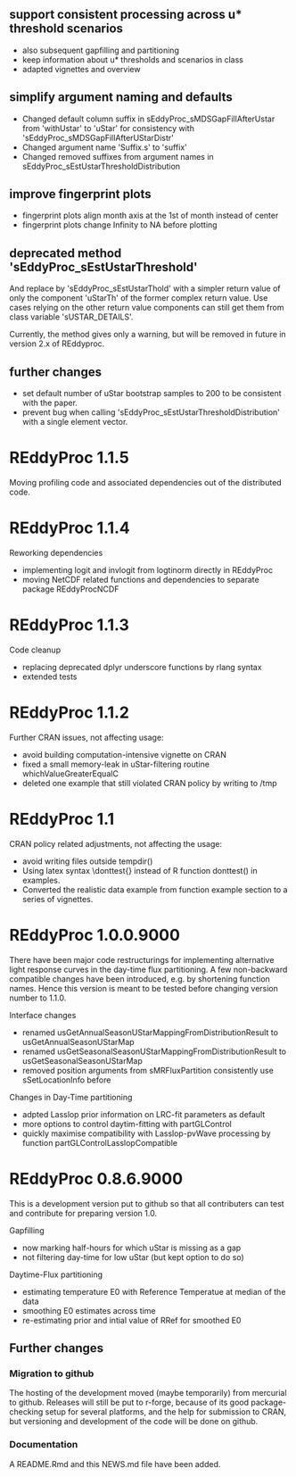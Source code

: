 ## support consistent processing across u* threshold scenarios 

- also subsequent gapfilling and partitioning
- keep information about u* thresholds and scenarios in class
- adapted vignettes and overview

## simplify argument naming and defaults

- Changed default column suffix in sEddyProc_sMDSGapFillAfterUstar from 
  'withUstar' to 'uStar' for consistency with 
  'sEddyProc_sMDSGapFillAfterUStarDistr'
- Changed argument name 'Suffix.s' to 'suffix'
- Changed removed suffixes from argument names in 
  sEddyProc_sEstUstarThresholdDistribution

## improve fingerprint plots

- fingerprint plots align month axis at the 1st of month instead of center
- fingerprint plots change Infinity to NA before plotting

## deprecated method 'sEddyProc_sEstUstarThreshold'

And replace by 'sEddyProc_sEstUstarThold' with a simpler return value of
only the component 'uStarTh' of the former complex return value.
Use cases relying on the other return value components can still get them
from class variable 'sUSTAR_DETAILS'.

Currently, the method gives only a warning, but will be removed 
in future in version 2.x of REddyproc.

## further changes

- set default number of uStar bootstrap samples 
  to 200 to be consistent with the paper.
- prevent bug when calling 'sEddyProc_sEstUstarThresholdDistribution'
  with a single element vector.


# REddyProc 1.1.5

Moving profiling code and associated dependencies out of the distributed code.

# REddyProc 1.1.4

Reworking dependencies

- implementing logit and invlogit from logtinorm directly in REddyProc
- moving NetCDF related functions and dependencies to separate package REddyProcNCDF

# REddyProc 1.1.3

Code cleanup

- replacing deprecated dplyr underscore functions by rlang syntax
- extended tests

# REddyProc 1.1.2

Further CRAN issues, not affecting usage:

- avoid building computation-intensive vignette on CRAN
- fixed a small memory-leak in uStar-filtering routine whichValueGreaterEqualC
- deleted one example that still violated CRAN policy by writing to /tmp


# REddyProc 1.1

CRAN policy related adjustments, not affecting the usage:

- avoid writing files outside tempdir()
- Using latex syntax \donttest{} instead of R function donttest() in examples.
- Converted the realistic data example from function example section 
  to a series of vignettes.


# REddyProc 1.0.0.9000 

There have been major code restructurings for implementing alternative light response curves in the day-time flux partitioning. 
A few non-backward compatible changes have been introduced, e.g. by shortening function names. Hence this version is meant to be tested before changing version number to 1.1.0. 

Interface changes

- renamed usGetAnnualSeasonUStarMappingFromDistributionResult to usGetAnnualSeasonUStarMap
- renamed usGetSeasonalSeasonUStarMappingFromDistributionResult to usGetSeasonalSeasonUStarMap
- removed position arguments from sMRFluxPartition
  consistently use sSetLocationInfo before
  
Changes in Day-Time partitioning

- adpted Lasslop prior information on LRC-fit parameters as default
- more options to control daytim-fitting with partGLControl
- quickly maximise compatibility with Lasslop-pvWave processing by function
  partGLControlLasslopCompatible

# REddyProc 0.8.6.9000

This is a development version put to github so that all contributers can test and contribute for preparing version 1.0.

Gapfilling
- now marking half-hours for which uStar is missing as a gap
- not filtering day-time for low uStar (but kept option to do so)

Daytime-Flux partitioning
- estimating temperature E0 with Reference Temperatue at median of the data
- smoothing E0 estimates across time 
- re-estimating prior and intial value of RRef for smoothed E0

## Further changes

### Migration to github

The hosting of the development moved (maybe temporarily) from mercurial to github. Releases will still be put to r-forge, because of its good package-checking setup for several platforms, and the help for submission to CRAN, but versioning and development of the code will be done on github. 

### Documentation

A README.Rmd and this NEWS.md file have been added.
 
